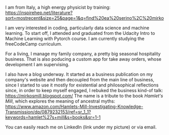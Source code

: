 I am from Italy, a high energy physicist by training: https://inspirehep.net/literature?sort=mostrecent&size=25&page=1&q=find%20ea%20serino%2C%20mirko

I am very interested in coding, particularly data science and machine learning. To start off, I attended and graduated from the Udacity Intro to Machine Learning with Pytorch course. I am currently studying the freeCodeCamp curriculum. 

For a living, I manage my family company, a pretty big seasonal hospitality business. 
That is also poducing a custom app for take away orders, whose development I am supervising.

I also have a blog underway. It started as a business publication on my company's website and then decoupled from the main line of business, 
since I started to use it mostly for existential and philosophical reflections since, in order to keep myself engaged, I rebuked the business kind-of talk: 
https://mirkosmill.blogspot.com/ The name is a tribute to the book _Hamlet's Mill_, which explores the meaning of ancestral myths: https://www.amazon.com/Hamlets-Mill-Investigating-Knowledge-Transmission/dp/0879232153/ref=sr_1_1?keywords=hamlet%27s+mill&s=books&sr=1-1


You can easily reach me on LinkedIn (link under my picture) or via email.

<!---
mirkos86/mirkos86 is a ✨ special ✨ repository because its `README.md` (this file) appears on your GitHub profile.
You can click the Preview link to take a look at your changes.
--->
